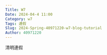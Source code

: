 ```yaml
---
Title: W7
Date: 2024-04-4 11:00
Category: w7
Tags: 連假
Slug: 2024-Spring-40971220-w7-blog-tutorial
Author: 40971220
---
```


清明連假

<!-- PELICAN_END_SUMMARY -->